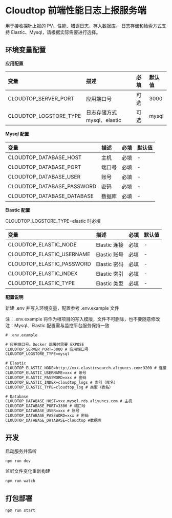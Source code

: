 # Cloudtop 前端性能日志上报服务端

用于接收探针上报的 PV、性能、错误日志，存入数据库。
日志存储和检索方式支持 Elastic、Mysql，请根据实际需要进行选择。

## 环境变量配置

**应用配置**

| 变量                   | 描述                        | 必填 | 默认值 |
| :--------------------- | :-------------------------- | :--- | :----- |
| CLOUDTOP_SERVER_PORT   | 应用端口号                  | 可选 | 3000   |
| CLOUDTOP_LOGSTORE_TYPE | 日志存储方式 mysql、elastic | 可选 | mysql  |

**Mysql 配置**

| 变量                       | 描述   | 必填 | 默认值 |
| :------------------------- | :----- | :--- | :----- |
| CLOUDTOP_DATABASE_HOST     | 主机   | 必填 | -      |
| CLOUDTOP_DATABASE_PORT     | 端口号 | 必填 | -      |
| CLOUDTOP_DATABASE_USER     | 账号   | 必填 | -      |
| CLOUDTOP_DATABASE_PASSWORD | 密码   | 必填 | -      |
| CLOUDTOP_DATABASE_DATABASE | 数据库 | 必填 | -      |

**Elastic 配置**

CLOUDTOP_LOGSTORE_TYPE=elastic 时必填

| 变量                      | 描述         | 必填 | 默认值 |
| :------------------------ | :----------- | :--- | :----- |
| CLOUDTOP_ELASTIC_NODE     | Elastic 连接 | 必填 | -      |
| CLOUDTOP_ELASTIC_USERNAME | Elastic 账号 | 必填 | -      |
| CLOUDTOP_ELASTIC_PASSWORD | Elastic 密码 | 必填 | -      |
| CLOUDTOP_ELASTIC_INDEX    | Elastic 索引 | 必填 | -      |
| CLOUDTOP_ELASTIC_TYPE     | Elastic 类型 | 必填 | -      |

**配置说明**

新建 .env 并写入环境变量，配置参考 .env.example 文件

注：.env.example 将作为根项目的写入模版，文件不可删除，也不要随意修改
注：Mysql、Elastic 配置需与监控平台服务保持一致

```txt
# .env.example

# 应用端口号。Docker 部署时需要 EXPOSE
CLOUDTOP_SERVER_PORT=3000 # 应用端口号
CLOUDTOP_LOGSTORE_TYPE=mysql

# Elastic
CLOUDTOP_ELASTIC_NODE=http://xxx.elasticsearch.aliyuncs.com:9200 # 连接（域名+端口号）
CLOUDTOP_ELASTIC_USERNAME=xxx # 账号
CLOUDTOP_ELASTIC_PASSWORD=xxx # 密码
CLOUDTOP_ELASTIC_INDEX=cloudtop_logs # 索引（库名）
CLOUDTOP_ELASTIC_TYPE=cloudtop_log # 类型（表名）

# Database
CLOUDTOP_DATABASE_HOST=xxx.mysql.rds.aliyuncs.com # 主机
CLOUDTOP_DATABASE_PORT=3306 # 端口号
CLOUDTOP_DATABASE_USER=xxx # 账号
CLOUDTOP_DATABASE_PASSWORD=xxx # 密码
CLOUDTOP_DATABASE_DATABASE=cloudtop #数据库
```

## 开发

启动服务并监听

```bash
npm run dev
```

监听文件变化重新构建

```bash
npm run watch
```

## 打包部署

```bash
npm run start
```
